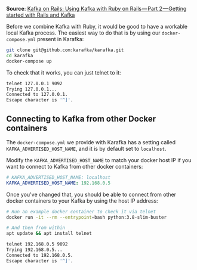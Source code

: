 **Source**: [Kafka on Rails: Using Kafka with Ruby on Rails — Part 2 — Getting started with Rails and Kafka](https://mensfeld.pl/2018/01/kafka-on-rails-using-kafka-with-ruby-on-rails-part-2-getting-started-with-ruby-and-kafka/)


Before we combine Kafka with Ruby, it would be good to have a workable local Kafka process. The easiest way to do that is by using our `docker-compose.yml` present in Karafka:


```bash
git clone git@github.com:karafka/karafka.git
cd karafka
docker-compose up
```

To check that it works, you can just telnet to it:

```bash
telnet 127.0.0.1 9092
Trying 127.0.0.1...
Connected to 127.0.0.1.
Escape character is '^]'.
```

## Connecting to Kafka from other Docker containers

The `docker-compose.yml` we provide with Karafka has a setting called `KAFKA_ADVERTISED_HOST_NAME`, and it is by default set to `localhost`.

Modify the `KAFKA_ADVERTISED_HOST_NAME` to match your docker host IP if you want to connect to Kafka from other docker containers:

```yaml
# KAFKA_ADVERTISED_HOST_NAME: localhost
KAFKA_ADVERTISED_HOST_NAME: 192.168.0.5
```

Once you've changed that, you should be able to connect from other docker containers to your Kafka by using the host IP address:

```bash
# Run an example docker container to check it via telnet
docker run -it --rm --entrypoint=bash python:3.8-slim-buster

# And then from within
apt update && apt install telnet

telnet 192.168.0.5 9092
Trying 192.168.0.5...
Connected to 192.168.0.5.
Escape character is '^]'.
```
